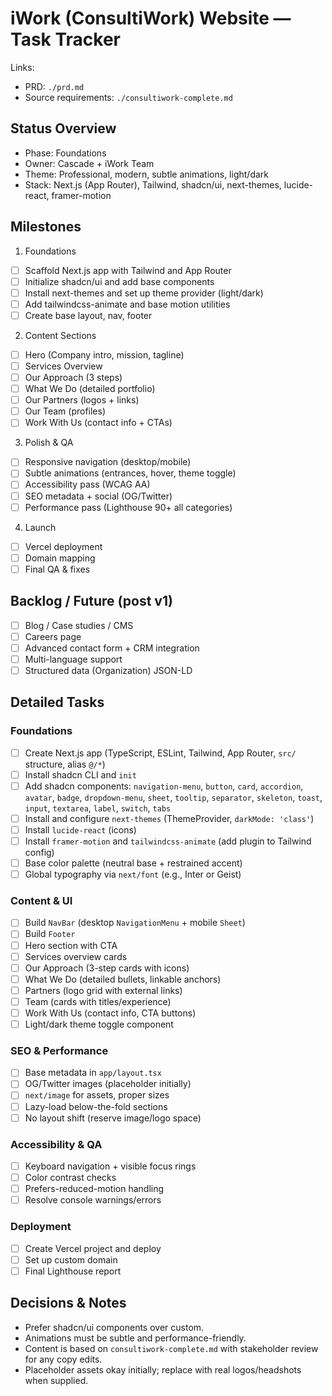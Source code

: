 # iWork (ConsultiWork) Website — Task Tracker

Links:
- PRD: `./prd.md`
- Source requirements: `./consultiwork-complete.md`

## Status Overview
- Phase: Foundations
- Owner: Cascade + iWork Team
- Theme: Professional, modern, subtle animations, light/dark
- Stack: Next.js (App Router), Tailwind, shadcn/ui, next-themes, lucide-react, framer-motion

## Milestones
1) Foundations
- [ ] Scaffold Next.js app with Tailwind and App Router
- [ ] Initialize shadcn/ui and add base components
- [ ] Install next-themes and set up theme provider (light/dark)
- [ ] Add tailwindcss-animate and base motion utilities
- [ ] Create base layout, nav, footer

2) Content Sections
- [ ] Hero (Company intro, mission, tagline)
- [ ] Services Overview
- [ ] Our Approach (3 steps)
- [ ] What We Do (detailed portfolio)
- [ ] Our Partners (logos + links)
- [ ] Our Team (profiles)
- [ ] Work With Us (contact info + CTAs)

3) Polish & QA
- [ ] Responsive navigation (desktop/mobile)
- [ ] Subtle animations (entrances, hover, theme toggle)
- [ ] Accessibility pass (WCAG AA)
- [ ] SEO metadata + social (OG/Twitter)
- [ ] Performance pass (Lighthouse 90+ all categories)

4) Launch
- [ ] Vercel deployment
- [ ] Domain mapping
- [ ] Final QA & fixes

## Backlog / Future (post v1)
- [ ] Blog / Case studies / CMS
- [ ] Careers page
- [ ] Advanced contact form + CRM integration
- [ ] Multi-language support
- [ ] Structured data (Organization) JSON-LD

## Detailed Tasks

### Foundations
- [ ] Create Next.js app (TypeScript, ESLint, Tailwind, App Router, `src/` structure, alias `@/*`)
- [ ] Install shadcn CLI and `init`
- [ ] Add shadcn components: `navigation-menu`, `button`, `card`, `accordion`, `avatar`, `badge`, `dropdown-menu`, `sheet`, `tooltip`, `separator`, `skeleton`, `toast`, `input`, `textarea`, `label`, `switch`, `tabs`
- [ ] Install and configure `next-themes` (ThemeProvider, `darkMode: 'class'`)
- [ ] Install `lucide-react` (icons)
- [ ] Install `framer-motion` and `tailwindcss-animate` (add plugin to Tailwind config)
- [ ] Base color palette (neutral base + restrained accent)
- [ ] Global typography via `next/font` (e.g., Inter or Geist)

### Content & UI
- [ ] Build `NavBar` (desktop `NavigationMenu` + mobile `Sheet`)
- [ ] Build `Footer`
- [ ] Hero section with CTA
- [ ] Services overview cards
- [ ] Our Approach (3-step cards with icons)
- [ ] What We Do (detailed bullets, linkable anchors)
- [ ] Partners (logo grid with external links)
- [ ] Team (cards with titles/experience)
- [ ] Work With Us (contact info, CTA buttons)
- [ ] Light/dark theme toggle component

### SEO & Performance
- [ ] Base metadata in `app/layout.tsx`
- [ ] OG/Twitter images (placeholder initially)
- [ ] `next/image` for assets, proper sizes
- [ ] Lazy-load below-the-fold sections
- [ ] No layout shift (reserve image/logo space)

### Accessibility & QA
- [ ] Keyboard navigation + visible focus rings
- [ ] Color contrast checks
- [ ] Prefers-reduced-motion handling
- [ ] Resolve console warnings/errors

### Deployment
- [ ] Create Vercel project and deploy
- [ ] Set up custom domain
- [ ] Final Lighthouse report

## Decisions & Notes
- Prefer shadcn/ui components over custom.
- Animations must be subtle and performance-friendly.
- Content is based on `consultiwork-complete.md` with stakeholder review for any copy edits.
- Placeholder assets okay initially; replace with real logos/headshots when supplied.
